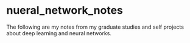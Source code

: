 # nueral_network_notes
The following are my notes from my graduate studies and self projects about deep learning and neural networks. 
